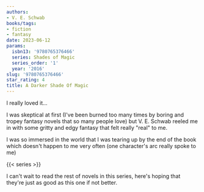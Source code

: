 ```yaml
---
authors:
- V. E. Schwab
books/tags:
- fiction
- fantasy
date: 2023-06-12
params:
  isbn13: '9780765376466'
  series: Shades of Magic
  series_order: '1'
  year: '2016'
slug: '9780765376466'
star_rating: 4
title: A Darker Shade Of Magic
---
```


I really loved it...

I was skeptical at first (I've been burned too many times by boring and tropey fantasy novels that so many people love) but V. E. Schwab reeled me in with some gritty and edgy fantasy that felt really "real" to me.

I was so immersed in the world that I was tearing up by the end of the book which doesn't happen to me very often (one character's arc really spoke to me)

<!--more-->

{{< series >}}

I can't wait to read the rest of novels in this series, here's hoping that they're just as good as this one if not better.